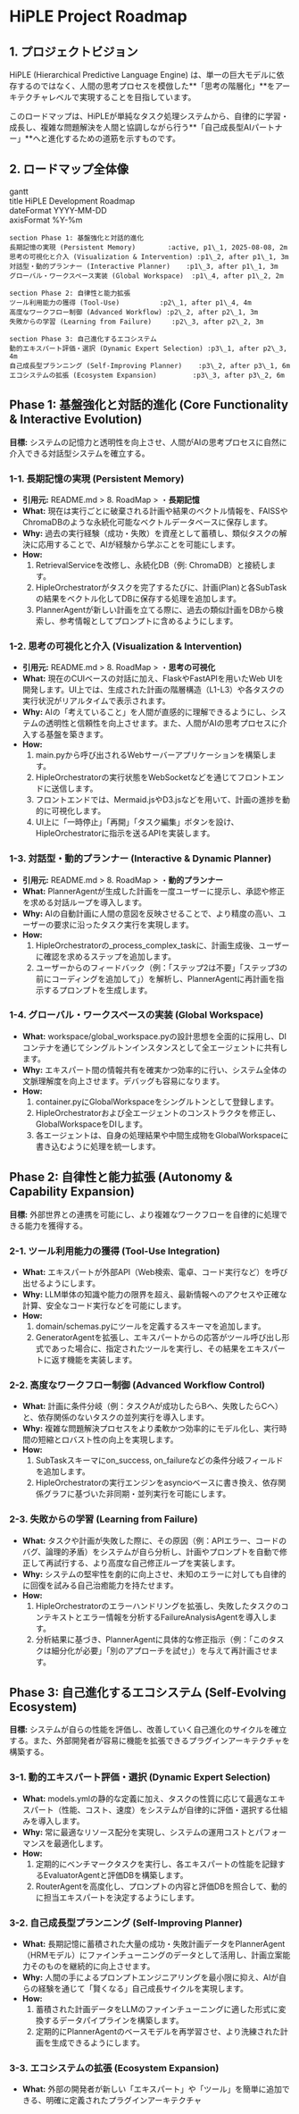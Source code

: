 # **HiPLE Project Roadmap**

## **1\. プロジェクトビジョン**

HiPLE (Hierarchical Predictive Language Engine) は、単一の巨大モデルに依存するのではなく、人間の思考プロセスを模倣した\*\*「思考の階層化」\*\*をアーキテクチャレベルで実現することを目指しています。

このロードマップは、HiPLEが単純なタスク処理システムから、自律的に学習・成長し、複雑な問題解決を人間と協調しながら行う\*\*「自己成長型AIパートナー」\*\*へと進化するための道筋を示すものです。

## **2\. ロードマップ全体像**

gantt  
    title HiPLE Development Roadmap  
    dateFormat  YYYY-MM-DD  
    axisFormat  %Y-%m  
      
    section Phase 1: 基盤強化と対話的進化  
    長期記憶の実現 (Persistent Memory)        :active, p1\_1, 2025-08-08, 2m  
    思考の可視化と介入 (Visualization & Intervention) :p1\_2, after p1\_1, 3m  
    対話型・動的プランナー (Interactive Planner)    :p1\_3, after p1\_1, 3m  
    グローバル・ワークスペース実装 (Global Workspace)  :p1\_4, after p1\_2, 2m

    section Phase 2: 自律性と能力拡張  
    ツール利用能力の獲得 (Tool-Use)          :p2\_1, after p1\_4, 4m  
    高度なワークフロー制御 (Advanced Workflow) :p2\_2, after p2\_1, 3m  
    失敗からの学習 (Learning from Failure)     :p2\_3, after p2\_2, 3m

    section Phase 3: 自己進化するエコシステム  
    動的エキスパート評価・選択 (Dynamic Expert Selection) :p3\_1, after p2\_3, 4m  
    自己成長型プランニング (Self-Improving Planner)    :p3\_2, after p3\_1, 6m  
    エコシステムの拡張 (Ecosystem Expansion)         :p3\_3, after p3\_2, 6m

## **Phase 1: 基盤強化と対話的進化 (Core Functionality & Interactive Evolution)**

**目標:** システムの記憶力と透明性を向上させ、人間がAIの思考プロセスに自然に介入できる対話型システムを確立する。

### **1-1. 長期記憶の実現 (Persistent Memory)**

* **引用元:** README.md \> 8\. RoadMap \> ・**長期記憶**  
* **What:** 現在は実行ごとに破棄される計画や結果のベクトル情報を、FAISSやChromaDBのような永続化可能なベクトルデータベースに保存します。  
* **Why:** 過去の実行経験（成功・失敗）を資産として蓄積し、類似タスクの解決に応用することで、AIが経験から学ぶことを可能にします。  
* **How:**  
  1. RetrievalServiceを改修し、永続化DB（例: ChromaDB）と接続します。  
  2. HipleOrchestratorがタスクを完了するたびに、計画(Plan)と各SubTaskの結果をベクトル化してDBに保存する処理を追加します。  
  3. PlannerAgentが新しい計画を立てる際に、過去の類似計画をDBから検索し、参考情報としてプロンプトに含めるようにします。

### **1-2. 思考の可視化と介入 (Visualization & Intervention)**

* **引用元:** README.md \> 8\. RoadMap \> ・**思考の可視化**  
* **What:** 現在のCUIベースの対話に加え、FlaskやFastAPIを用いたWeb UIを開発します。UI上では、生成された計画の階層構造（L1-L3）や各タスクの実行状況がリアルタイムで表示されます。  
* **Why:** AIの「考えていること」を人間が直感的に理解できるようにし、システムの透明性と信頼性を向上させます。また、人間がAIの思考プロセスに介入する基盤を築きます。  
* **How:**  
  1. main.pyから呼び出されるWebサーバーアプリケーションを構築します。  
  2. HipleOrchestratorの実行状態をWebSocketなどを通じてフロントエンドに送信します。  
  3. フロントエンドでは、Mermaid.jsやD3.jsなどを用いて、計画の進捗を動的に可視化します。  
  4. UI上に「一時停止」「再開」「タスク編集」ボタンを設け、HipleOrchestratorに指示を送るAPIを実装します。

### **1-3. 対話型・動的プランナー (Interactive & Dynamic Planner)**

* **引用元:** README.md \> 8\. RoadMap \> ・**動的プランナー**  
* **What:** PlannerAgentが生成した計画を一度ユーザーに提示し、承認や修正を求める対話ループを導入します。  
* **Why:** AIの自動計画に人間の意図を反映させることで、より精度の高い、ユーザーの要求に沿ったタスク実行を実現します。  
* **How:**  
  1. HipleOrchestratorの\_process\_complex\_taskに、計画生成後、ユーザーに確認を求めるステップを追加します。  
  2. ユーザーからのフィードバック（例：「ステップ2は不要」「ステップ3の前にコーディングを追加して」）を解析し、PlannerAgentに再計画を指示するプロンプトを生成します。

### **1-4. グローバル・ワークスペースの実装 (Global Workspace)**

* **What:** workspace/global\_workspace.pyの設計思想を全面的に採用し、DIコンテナを通じてシングルトンインスタンスとして全エージェントに共有します。  
* **Why:** エキスパート間の情報共有を確実かつ効率的に行い、システム全体の文脈理解度を向上させます。デバッグも容易になります。  
* **How:**  
  1. container.pyにGlobalWorkspaceをシングルトンとして登録します。  
  2. HipleOrchestratorおよび全エージェントのコンストラクタを修正し、GlobalWorkspaceをDIします。  
  3. 各エージェントは、自身の処理結果や中間生成物をGlobalWorkspaceに書き込むように処理を統一します。

## **Phase 2: 自律性と能力拡張 (Autonomy & Capability Expansion)**

**目標:** 外部世界との連携を可能にし、より複雑なワークフローを自律的に処理できる能力を獲得する。

### **2-1. ツール利用能力の獲得 (Tool-Use Integration)**

* **What:** エキスパートが外部API（Web検索、電卓、コード実行など）を呼び出せるようにします。  
* **Why:** LLM単体の知識や能力の限界を超え、最新情報へのアクセスや正確な計算、安全なコード実行などを可能にします。  
* **How:**  
  1. domain/schemas.pyにツールを定義するスキーマを追加します。  
  2. GeneratorAgentを拡張し、エキスパートからの応答がツール呼び出し形式であった場合に、指定されたツールを実行し、その結果をエキスパートに返す機能を実装します。

### **2-2. 高度なワークフロー制御 (Advanced Workflow Control)**

* **What:** 計画に条件分岐（例：タスクAが成功したらBへ、失敗したらCへ）と、依存関係のないタスクの並列実行を導入します。  
* **Why:** 複雑な問題解決プロセスをより柔軟かつ効率的にモデル化し、実行時間の短縮とロバスト性の向上を実現します。  
* **How:**  
  1. SubTaskスキーマにon\_success, on\_failureなどの条件分岐フィールドを追加します。  
  2. HipleOrchestratorの実行エンジンをasyncioベースに書き換え、依存関係グラフに基づいた非同期・並列実行を可能にします。

### **2-3. 失敗からの学習 (Learning from Failure)**

* **What:** タスクや計画が失敗した際に、その原因（例：APIエラー、コードのバグ、論理的矛盾）をシステムが自ら分析し、計画やプロンプトを自動で修正して再試行する、より高度な自己修正ループを実装します。  
* **Why:** システムの堅牢性を劇的に向上させ、未知のエラーに対しても自律的に回復を試みる自己治癒能力を持たせます。  
* **How:**  
  1. HipleOrchestratorのエラーハンドリングを拡張し、失敗したタスクのコンテキストとエラー情報を分析するFailureAnalysisAgentを導入します。  
  2. 分析結果に基づき、PlannerAgentに具体的な修正指示（例：「このタスクは細分化が必要」「別のアプローチを試せ」）を与えて再計画させます。

## **Phase 3: 自己進化するエコシステム (Self-Evolving Ecosystem)**

**目標:** システムが自らの性能を評価し、改善していく自己進化のサイクルを確立する。また、外部開発者が容易に機能を拡張できるプラグインアーキテクチャを構築する。

### **3-1. 動的エキスパート評価・選択 (Dynamic Expert Selection)**

* **What:** models.ymlの静的な定義に加え、タスクの性質に応じて最適なエキスパート（性能、コスト、速度）をシステムが自律的に評価・選択する仕組みを導入します。  
* **Why:** 常に最適なリソース配分を実現し、システムの運用コストとパフォーマンスを最適化します。  
* **How:**  
  1. 定期的にベンチマークタスクを実行し、各エキスパートの性能を記録するEvaluatorAgentと評価DBを構築します。  
  2. RouterAgentを高度化し、プロンプトの内容と評価DBを照合して、動的に担当エキスパートを決定するようにします。

### **3-2. 自己成長型プランニング (Self-Improving Planner)**

* **What:** 長期記憶に蓄積された大量の成功・失敗計画データをPlannerAgent（HRMモデル）にファインチューニングのデータとして活用し、計画立案能力そのものを継続的に向上させます。  
* **Why:** 人間の手によるプロンプトエンジニアリングを最小限に抑え、AIが自らの経験を通じて「賢くなる」自己成長サイクルを実現します。  
* **How:**  
  1. 蓄積された計画データをLLMのファインチューニングに適した形式に変換するデータパイプラインを構築します。  
  2. 定期的にPlannerAgentのベースモデルを再学習させ、より洗練された計画を生成できるようにします。

### **3-3. エコシステムの拡張 (Ecosystem Expansion)**

* **What:** 外部の開発者が新しい「エキスパート」や「ツール」を簡単に追加できる、明確に定義されたプラグインアーキテクチャ
